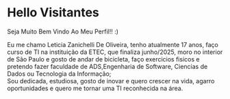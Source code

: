 # Hello Visitantes

Seja Muito Bem Vindo Ao Meu Perfil!! :)

Eu me chamo Leticia Zanichelli De Oliveira, tenho atualmente 17 anos, faço curso de TI na instituição da ETEC, que finaliza junho/2025,
moro no interior de São Paulo e gosto de andar de bicicleta, faço exercicios fisicos e pretendo fazer faculdade de ADS,Engenharia de Software,
Ciencias de Dados ou Tecnologia da Informação;   
Sou dedicada, estudiosa, gosto de inovar e quero crescer na vida, agarro oportunidades e quero me tornar uma TI reconhecida na área.

